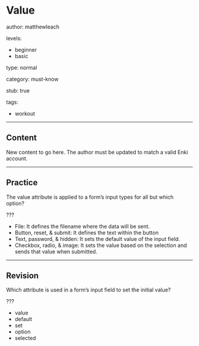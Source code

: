 # Value
author: matthewleach

levels:
  - beginner
  - basic

type: normal

category: must-know

stub: true

tags:
  - workout


---
## Content

New content to go here. The author must be updated to match a valid Enki account.

---
## Practice

The value attribute is applied to a form’s input types for all but which option?

???

* File: It defines the filename where the data will be sent.
* Button, reset, & submit: It defines the text within the button
* Text, password, & hidden: It sets the default value of the input field.
* Checkbox, radio, & image: It sets the value based on the selection and sends that value when submitted.

---
## Revision

Which attribute is used in a form’s input field to set the initial value?

???

* value
* default
* set
* option
* selected

